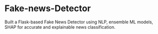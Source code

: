 # Fake-news-Detector
Built a Flask-based Fake News Detector using NLP, ensemble ML  models, SHAP for accurate and explainable news classification. 
